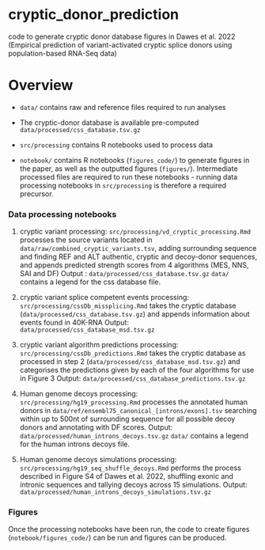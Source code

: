 # cryptic_donor_prediction
code to generate cryptic donor database figures in Dawes et al. 2022 (Empirical prediction of variant-activated cryptic splice donors using population-based RNA-Seq data)

# Overview
- `data/` contains raw and reference files required to run analyses

- The cryptic-donor database is available pre-computed `data/processed/css_database.tsv.gz`

- `src/processing` contains R notebooks used to process data

- `notebook/` contains R notebooks (`figures_code/`) to generate figures in the paper, as well as the outputted figures (`figures/`). Intermediate processed files are required to run these notebooks - running data processing notebooks in `src/processing` is therefore a required precursor.


### Data processing notebooks

1. cryptic variant processing:
`src/processing/vd_cryptic_processing.Rmd` processes the source variants located in `data/raw/combined_cryptic_variants.tsv`, adding surrounding sequence and finding REF and ALT authentic, cryptic and decoy-donor sequences, and appends predicted strength scores from 4 algorithms (MES, NNS, SAI and DF)
Output : `data/processed/css_database.tsv.gz` 
`data/` contains a legend for the css database file.

2. cryptic variant splice competent events processing:
`src/processing/cssDb_missplicing.Rmd` takes the cryptic database (`data/processed/css_database.tsv.gz`) and appends information about events found in 40K-RNA
Output: `data/processed/css_database_msd.tsv.gz`

3. cryptic variant algorithm predictions processing:
`src/processing/cssDb_predictions.Rmd` takes the cryptic database as processed in step 2 (`data/processed/css_database_msd.tsv.gz`) and categorises the predictions given by each of the four algorithms for use in Figure 3
Output: `data/processed/css_database_predictions.tsv.gz`

4. Human genome decoys processing:
`src/processing/hg19_processing.Rmd` processes the annotated human donors in `data/ref/ensembl75_canonical_[introns/exons].tsv` searching within up to 500nt of surrounding sequence for all possible decoy donors and annotating with DF scores.
Output: `data/processed/human_introns_decoys.tsv.gz` 
`data/` contains a legend for the human introns decoys file.

5. Human genome decoys simulations processing: 
`src/processing/hg19_seq_shuffle_decoys.Rmd` performs the process described in Figure S4 of Dawes et al. 2022, shuffling exonic and intronic sequences and tallying decoys across 15 simulations.
Output: `data/processed/human_introns_decoys_simulations.tsv.gz`

### Figures

Once the processing notebooks have been run, the code to create figures (`notebook/figures_code/`) can be run and figures can be produced. 


